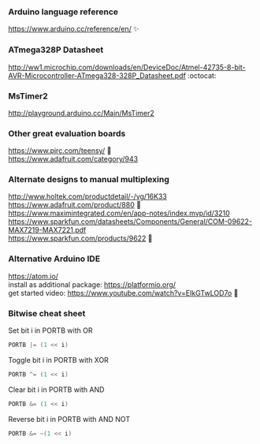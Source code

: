 ### Arduino language reference
https://www.arduino.cc/reference/en/ :sparkles:<br />

### ATmega328P Datasheet
 http://ww1.microchip.com/downloads/en/DeviceDoc/Atmel-42735-8-bit-AVR-Microcontroller-ATmega328-328P_Datasheet.pdf :octocat:<br />

### MsTimer2
http://playground.arduino.cc/Main/MsTimer2<br />

### Other great evaluation boards
https://www.pjrc.com/teensy/ :tada: <br />
https://www.adafruit.com/category/943<br />

### Alternate designs to manual multiplexing
http://www.holtek.com/productdetail/-/vg/16K33<br />
https://www.adafruit.com/product/880 :metal: <br />
https://www.maximintegrated.com/en/app-notes/index.mvp/id/3210<br />
https://www.sparkfun.com/datasheets/Components/General/COM-09622-MAX7219-MAX7221.pdf<br />
https://www.sparkfun.com/products/9622 :rocket:<br />

### Alternative Arduino IDE
https://atom.io/<br />
install as additional package:
https://platformio.org/<br />
get started video:
https://www.youtube.com/watch?v=EIkGTwLOD7o :metal:

### Bitwise cheat sheet
Set bit i in PORTB with OR
```C
PORTB |= (1 << i)
```
Toggle bit i in PORTB with XOR
```C
PORTB ^= (1 << i)
```
Clear bit i in PORTB with AND
```C
PORTB &= (1 << i)
```
Reverse bit i in PORTB with AND NOT
```C
PORTB &= ~(1 << i)
```
